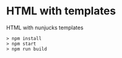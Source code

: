 # HTML with templates
HTML with nunjucks templates
```
> npm install
> npm start
> npm run build
```